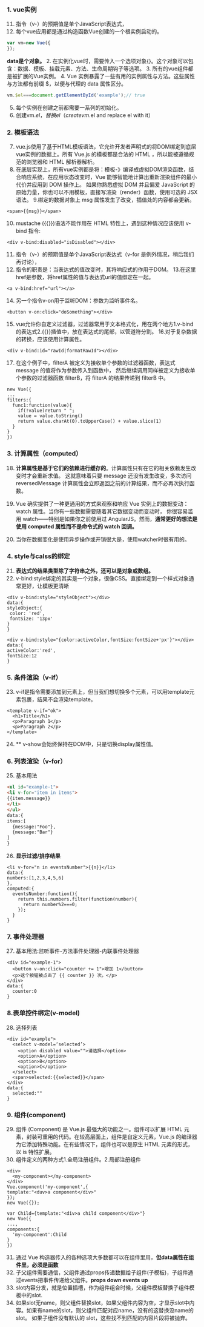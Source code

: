 ### 1. vue实例
11. 指令（v-）的预期值是单个JavaScript表达式，
1. 每个vue应用都是通过构造函数Vue创建的一个根实例启动的。
```javascript
var vm=new Vue({
});
```
**data是个对象。**
2. 在实例化vue时，需要传入一个选项对象{}。这个对象可以包含：数据、模板、挂载元素、方法、生命周期钩子等选项。
3. 所有的vue组件都是被扩展的Vue实例。
4. Vue 实例暴露了一些有用的实例属性与方法。这些属性与方法都有前缀 $，以便与代理的 data 属性区分。
```javascript
vm.$el===document.getElementById('example');// true
```
5. 每个实例在创建之前都需要一系列的初始化。
6. 创建vm.$el，替换el（create vm.$el and replace el with it）
### 2. 模板语法
7. vue.js使用了基于HTML模板语法，它允许开发者声明式的将DOM绑定到底层vue实例的数据上。所有 Vue.js 的模板都是合法的 HTML ，所以能被遵循规范的浏览器和 HTML 解析器解析。
8. 在底层实现上，所有vue实例都是将：模板-》编译成虚拟DOM渲染函数，结合响应系统，在应用状态改变时，Vue 能够智能地计算出重新渲染组件的最小代价并应用到 DOM 操作上。
如果你熟悉虚拟 DOM 并且偏爱 JavaScript 的原始力量，你也可以不用模板，直接写渲染（render）函数，使用可选的 JSX 语法。
9.绑定的数据对象上 msg 属性发生了改变，插值处的内容都会更新。
```
<span>{{msg}}</span>
```
10. mustache ({{}})语法不能作用在 HTML 特性上，遇到这种情况应该使用 v-bind 指令:
```
<div v-bind:disabled="isDisabled"></div>
```
11. 指令（v-）的预期值是单个JavaScript表达式（v-for 是例外情况，稍后我们再讨论），
12. 指令的职责是：当表达式的值改变时，其将响应式的作用于DOM。
13.在这里href是参数，将href属性的值与表达式url的值绑定在一起。
```
<a v-bind:href="url"></a>
```
14. 另一个指令v-on用于监听DOM：参数为监听事件名。
```
<button v-on:click="doSomething"></div>
```
15. vue允许你自定义过滤器，过滤器常用于文本格式化，用在两个地方1.v-bind的表达式2.{{}}插值中，放在表达式的尾部，以管道符分割。
16.对于复杂数据的转换，应该使用计算属性。
```
<div v-bind:id="rawId|formatRawId"></div>
```
17. 在这个例子中，filterA 被定义为接收单个参数的过滤器函数，表达式 message 的值将作为参数传入到函数中，
然后继续调用同样被定义为接收单个参数的过滤器函数 filterB，将 filterA 的结果传递到 filterB 中。
```
new Vue({
...
filters:{
  func1:function(value){
    if(!value)return " ";
    value = value.toString()
    return value.charAt(0).toUpperCase() + value.slice(1)
  }
}
})
```
### 3. 计算属性（computed）
18. **计算属性是基于它们的依赖进行缓存的**。计算属性只有在它的相关依赖发生改变时才会重新求值。
这就意味着只要 message 还没有发生改变，多次访问 reversedMessage 计算属性会立即返回之前的计算结果，而不必再次执行函数。
19. Vue 确实提供了一种更通用的方式来观察和响应 Vue 实例上的数据变动：watch 属性。当你有一些数据需要随着其它数据变动而变动时，
你很容易滥用 watch——特别是如果你之前使用过 AngularJS。然而，**通常更好的想法是使用 computed 属性而不是命令式的 watch 回调。**

20. 当你在数据变化是使用异步操作或开销很大是，使用watcher时很有用的。
### 4. style与calss的绑定
21. **表达式的结果类型除了字符串之外，还可以是对象或数组。**
22. v-bind:style绑定的其实是一个对象，很像CSS。直接绑定到一个样式对象通常更好，让模板更清晰
```
<div v-bind:style="styleObject"></div>
data:{
styleObject:{
 color: 'red',
 fontSize: '13px'
}
}
```
```
<div v-bind:style="{color:activeColor,fontSize:fontSize+'px'}"></div>
data:{
activeColor:'red',
fontSize:12
}
```
### 5. 条件渲染（v-if）
23. v-if是指令需要添加到元素上，但当我们想切换多个元素，可以用template元素包裹，结果不会渲染template。
```
<template v-if="ok">
  <h1>Title</h1>
  <p>Paragraph 1</p>
  <p>Paragraph 2</p>
</template>
```
24. ** v-show会始终保持在DOM中，只是切换display属性值。
### 6. 列表渲染（v-for）
25. 基本用法
```html
<ul id="example-1">
<li v-for="item in items">
{{item.message}}
</li>
</ul>
data:{
items:[
  {message:"Foo"},
  {message:"Bar"}
]
}
```
26. **显示过滤/排序结果**

```
<li v-for="n in eventsNumber">{{n}}</li>
data:{
numbers:[1,2,3,4,5,6]
},
computed:{
  eventsNumber:function(){
    return this.numbers.filter(function(number){
      return number%2===0;
    });
  }
}
```
### 7. 事件处理器
27. 基本用法:监听事件-方法事件处理器-内联事件处理器
```
<div id="example-1">
  <button v-on:click="counter += 1">增加 1</button>
  <p>这个按钮被点击了 {{ counter }} 次。</p>
</div>
data:{
  counter:0
}
```
### 8.表单控件绑定(v-model)
28. 选择列表
```
<div id="example">
  <select v-model=‘selected’>
    <option disabled value="">请选择</option>
    <option>A</option>
    <option>B</option>
    <option>C</option>
  </select>
  <span>selected:{{selected}}</span>
</div>
data:{
  selected:""
}
```
### 9. 组件(component)
29. 组件 (Component) 是 Vue.js 最强大的功能之一。组件可以扩展 HTML 元素，封装可重用的代码。在较高层面上，组件是自定义元素，Vue.js 的编译器为它添加特殊功能。在有些情况下，组件也可以是原生 HTML 元素的形式，以 is 特性扩展。
30. 组件定义的两种方式1.全局注册组件。2.局部注册组件
```
<div>
  <my-component></my-component>
</div>
Vue.component('my-component',{
template:"<duv>a component</div>"
});
new Vue({});
```
```
var Child={template:"<div>a child component</div>"}
new Vue({
...,
components:{
  'my-component':Child
}
})
```
31. 通过 Vue 构造器传入的各种选项大多数都可以在组件里用，**但data属性在组件里，必须是函数**
32. 子父组件需要通信，父组件通过props传递数据给子组件(子模板)，子组件通过events把事件传递给父组件。**props down events up**
33. slot内容分发，就是位置插槽，作为组件组合时候，父组件模板替换子组件模板中的slot.
34. 如果slot无name，则父组件替换slot，如果父组件内容为空，才显示slot中内容。如果有name的slot，则父组件匹配对应name，没有的这替换没name的slot。
如果子组件没有默认的 slot，这些找不到匹配的内容片段将被抛弃。



